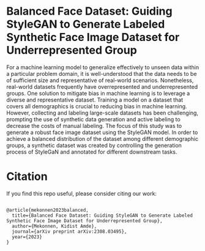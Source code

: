 # Balanced Face Dataset: Guiding StyleGAN to Generate Labeled Synthetic Face Image Dataset for Underrepresented Group

For a machine learning model to generalize effectively to unseen data within a particular problem domain, it is well-understood that the data needs to be of sufficient size and representative of real-world scenarios. Nonetheless, real-world datasets frequently have overrepresented and underrepresented groups. One solution to mitigate bias in machine learning is to leverage a diverse and representative dataset. Training a model on a dataset that covers all demographics is crucial to reducing bias in machine learning. However, collecting and labeling large-scale datasets has been challenging, prompting the use of synthetic data generation and active labeling to decrease the costs of manual labeling. The focus of this study was to generate a robust face image dataset using the StyleGAN model. In order to achieve a balanced distribution of the dataset among different demographic groups, a synthetic dataset was created by controlling the generation process of StyleGaN and annotated for different downstream tasks.



# Citation
If you find this repo useful, please consider citing our work:
```

@article{mekonnen2023balanced,
  title={Balanced Face Dataset: Guiding StyleGAN to Generate Labeled Synthetic Face Image Dataset for Underrepresented Group},
  author={Mekonnen, Kidist Amde},
  journal={arXiv preprint arXiv:2308.03495},
  year={2023}
}


```
